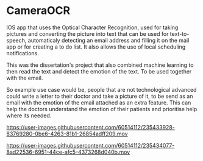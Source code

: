 # CameraOCR
IOS app that uses the Optical Character Recognition, used for taking pictures and converting the picture into text that can be used for text-to-speech, automaticaly detecting an email address and filling it on the mail app or for creating a to do list. It also allows the use of local scheduling notifications. 

This was the dissertation's project that also combined machine learning to then read the text and detect the emotion of the text. To be used together with the email.

So example use case would be, people that are not technological advanced could write a letter to their doctor and take a picture of it, to be send as an email with the emotion of the email attached as an extra feature. This can help the doctors understand the emotion of their patients and prioritise help where its needed.


https://user-images.githubusercontent.com/60514112/235433928-83769280-0be6-4263-81b1-26854adff209.mov





https://user-images.githubusercontent.com/60514112/235434077-8ad22536-6951-44ce-afc5-4373268d040b.mov


